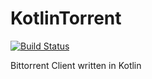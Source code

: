 # KotlinTorrent
[![Build Status](https://travis-ci.org/barta3/KotlinTorrent.svg?branch=master)](https://travis-ci.org/barta3/KotlinTorrent)

Bittorrent Client written in Kotlin
